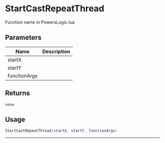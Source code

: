 # StartCastRepeatThread

Function name in PowersLogic.lua

## Parameters

| Name         | Description |
| ------------ | ----------- |
| startX       |             |
| startY       |             |
| functionArgs |             |

## Returns

`none`

## Usage

```lua
StartCastRepeatThread(startX, startY, functionArgs)
```

---
